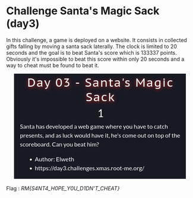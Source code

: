 # Challenge Santa's Magic Sack (day3)

In this challenge, a game is deployed on a website. It consists in collected gifts falling by moving a santa sack laterally. The clock is limited to 20 seconds and the goal is to beat Santa's score which is 133337 points. Obviously it's impossible to beat this score within only 20 seconds and a way to cheat must be found to beat it. 

<p align="center"><img src="Screenshots/S1.png" alt="Desc"></p>

Flag : _RM{S4NT4_H0PE_Y0U_D1DN'T_CHEAT}_
